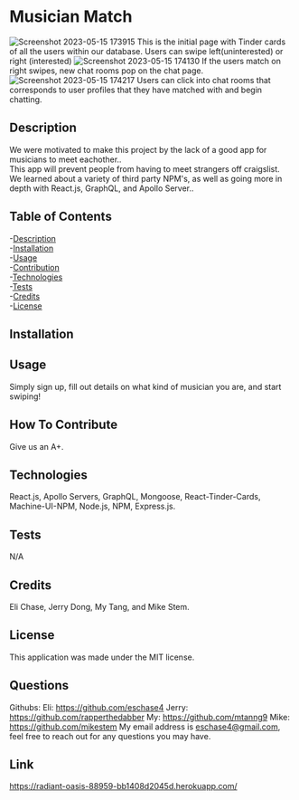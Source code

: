 # Musician Match
        
 ![Screenshot 2023-05-15 173915](https://github.com/rapperthedabber/Musician-Match/assets/116526260/938bcf69-829b-4368-ac90-ee912173c2b1)   This is the initial page with Tinder cards of all the users within our database. Users can swipe left(uninterested) or right (interested)
 ![Screenshot 2023-05-15 174130](https://github.com/rapperthedabber/Musician-Match/assets/116526260/5f9785d2-a004-45bf-a3ce-83fab2704868)
 If the users match on right swipes, new chat rooms pop on the chat page.
![Screenshot 2023-05-15 174217](https://github.com/rapperthedabber/Musician-Match/assets/116526260/828fea6e-402e-473d-b784-d4cb85e89ee7)
Users can click into chat rooms that corresponds to user profiles that they have matched with and begin chatting.

## Description  
<a name="description"></a>

        
    
We were motivated to make this project by the lack of a good app for musicians to meet eachother..<br>
This app will prevent people from having to meet strangers off craigslist.<br>
We learned about a variety of third party NPM's, as well as going more in depth with React.js, GraphQL, and Apollo Server..<br>
    
    
## Table of Contents
-[Description](#description)<br> 
-[Installation](#installation)<br>
-[Usage](#usage)<br>
-[Contribution](#contribution)<br>
-[Technologies](#technologies)<br>
-[Tests](#tests)<br>
-[Credits](#credits)<br>
-[License](#license)<br>

<a name="installation"></a>
## Installation







<a name="usage"></a>
## Usage

Simply sign up, fill out details on what kind of musician you are, and start swiping!

<a name="contribution"></a>
## How To Contribute

Give us an A+.

<a name="technologies"></a>
## Technologies

React.js, Apollo Servers, GraphQL, Mongoose, React-Tinder-Cards, Machine-UI-NPM, Node.js, NPM, Express.js.

<a name="tests"></a>
## Tests

N/A

<a name="credits"></a>
## Credits 

Eli Chase, Jerry Dong, My Tang, and  Mike Stem.

<a name="license"></a>
## License

This application was made under the MIT license.

## Questions

Githubs:
    Eli: https://github.com/eschase4
    Jerry: https://github.com/rapperthedabber
    My: https://github.com/mtanng9
    Mike: https://github.com/mikestem
My email address is eschase4@gmail.com, feel free to reach out for any questions you may have.

## Link
https://radiant-oasis-88959-bb1408d2045d.herokuapp.com/
